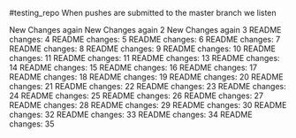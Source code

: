#testing_repo
When pushes are submitted to the master branch we listen

New Changes again
New Changes again 2
New Changes again 3
README changes: 4
README changes: 5
README changes: 6
README changes: 7
README changes: 8
README changes: 9
README changes: 10
README changes: 11
README changes: 11
README changes: 13
README changes: 14
README changes: 15
README changes: 16
README changes: 17
README changes: 18
README changes: 19
README changes: 20
README changes: 21
README changes: 22
README changes: 23
README changes: 24
README changes: 25
README changes: 26
README changes: 27
README changes: 28
README changes: 29
README changes: 30
README changes: 32
README changes: 33
README changes: 34
README changes: 35 

